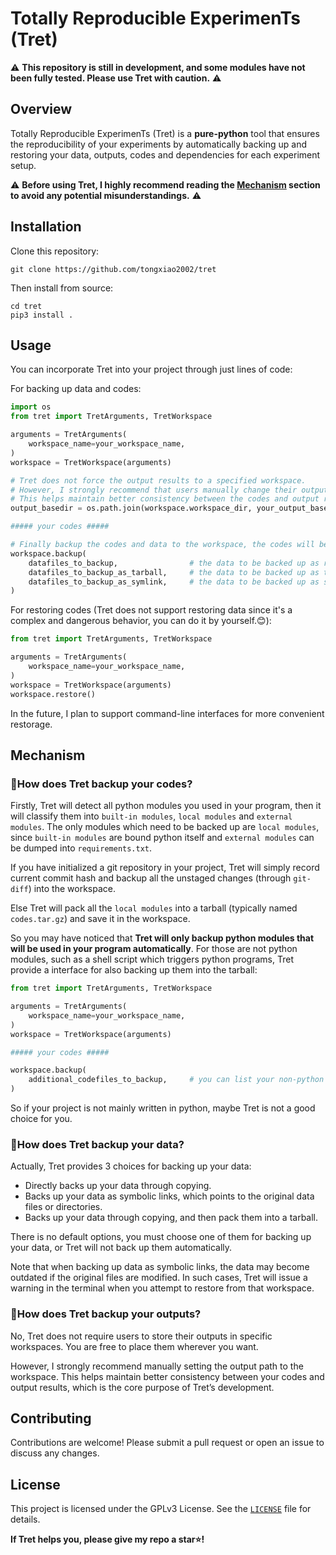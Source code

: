 # Totally Reproducible ExperimenTs (Tret)
⚠️ **This repository is still in development, and some modules have not been fully tested. Please use Tret with caution.** ⚠️

## Overview

Totally Reproducible ExperimenTs (Tret) is a **pure-python** tool that ensures the reproducibility of your experiments by automatically backing up and restoring your data, outputs, codes and dependencies for each experiment setup.

⚠️ **Before using Tret, I highly recommend reading the [Mechanism](#mechanism) section to avoid any potential misunderstandings.** ⚠️

## Installation

Clone this repository:

```shell
git clone https://github.com/tongxiao2002/tret
```

Then install from source:

```shell
cd tret
pip3 install .
```

## Usage

You can incorporate Tret into your project through just lines of code:

For backing up data and codes:

```python
import os
from tret import TretArguments, TretWorkspace

arguments = TretArguments(
    workspace_name=your_workspace_name,
)
workspace = TretWorkspace(arguments)

# Tret does not force the output results to a specified workspace.
# However, I strongly recommend that users manually change their output path to the workspace as shown below.
# This helps maintain better consistency between the codes and output results.
output_basedir = os.path.join(workspace.workspace_dir, your_output_basedir)

##### your codes #####

# Finally backup the codes and data to the workspace, the codes will be backed up automatically.
workspace.backup(
    datafiles_to_backup,                # the data to be backed up as regular files or directories.
    datafiles_to_backup_as_tarball,     # the data to be backed up as tarball, i.e., they well be compressed.
    datafiles_to_backup_as_symlink,     # the data to be backed up as symbolic links.
)
```

For restoring codes (Tret does not support restoring data since it's a complex and dangerous behavior, you can do it by yourself.😊):

```python
from tret import TretArguments, TretWorkspace

arguments = TretArguments(
    workspace_name=your_workspace_name,
)
workspace = TretWorkspace(arguments)
workspace.restore()
```

In the future, I plan to support command-line interfaces for more convenient restorage.

## Mechanism<a id="mechanism"></a>

### 🧐How does Tret backup your codes?
Firstly, Tret will detect all python modules you used in your program, then it will classify them into `built-in modules`, `local modules` and `external modules`. The only modules which need to be backed up are `local modules`, since `built-in modules` are bound python itself and `external modules` can be dumped into `requirements.txt`.

If you have initialized a git repository in your project, Tret will simply record current commit hash and backup all the unstaged changes (through `git-diff`) into the workspace.

Else Tret will pack all the `local modules` into a tarball (typically named `codes.tar.gz`) and save it in the workspace.

So you may have noticed that **Tret will only backup python modules that will be used in your program automatically**. For those are not python modules, such as a shell script which triggers python programs, Tret provide a interface for also backing up them into the tarball:

```python
from tret import TretArguments, TretWorkspace

arguments = TretArguments(
    workspace_name=your_workspace_name,
)
workspace = TretWorkspace(arguments)

##### your codes #####

workspace.backup(
    additional_codefiles_to_backup,     # you can list your non-python code files here for backing up
)
```

So if your project is not mainly written in python, maybe Tret is not a good choice for you.

### 🧐How does Tret backup your data?
Actually, Tret provides 3 choices for backing up your data:
- Directly backs up your data through copying.
- Backs up your data as symbolic links, which points to the original data files or directories.
- Backs up your data through copying, and then pack them into a tarball.

There is no default options, you must choose one of them for backing up your data, or Tret will not back up them automatically.

Note that when backing up data as symbolic links, the data may become outdated if the original files are modified. In such cases, Tret will issue a warning in the terminal when you attempt to restore from that workspace.

### 🧐How does Tret backup your outputs?
No, Tret does not require users to store their outputs in specific workspaces. You are free to place them wherever you want.

However, I strongly recommend manually setting the output path to the workspace. This helps maintain better consistency between your codes and output results, which is the core purpose of Tret’s development.

## Contributing

Contributions are welcome! Please submit a pull request or open an issue to discuss any changes.

## License

This project is licensed under the GPLv3 License. See the [`LICENSE`](./LICENSE) file for details.

**If Tret helps you, please give my repo a star⭐️!**
